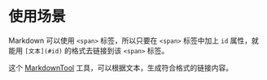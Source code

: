 # 使用场景

Markdown 可以使用 `<span>` 标签，所以只要在 `<span>` 标签中加上 `id` 属性，就能用 `[文本](#id)` 的格式去链接到该 `<span>` 标签。

这个 [MarkdownTool](./MarkdownTool.java) 工具，可以根据文本，生成符合格式的链接内容。